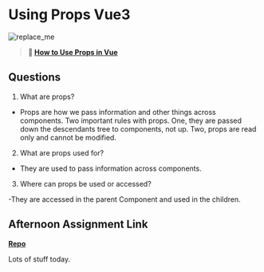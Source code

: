 # Using Props Vue3

![replace_me](https://codeworks.blob.core.windows.net/public/assets/img/illustrations/placeholder.svg)

> **📖 [How to Use Props in Vue](https://codeworksacademy.com/fs-student-guide/resources/wk6/02-Props)**

## Questions

1. What are props?

- Props are how we pass information and other things across components. Two important rules with props. One, they are passed down the descendants tree to components, not up. Two, props are read only and cannot be modified.

2. What are props used for?

- They are used to pass information across components.

3. Where can props be used or accessed?

-They are accessed in the parent Component and used in the children.

## Afternoon Assignment Link

**[Repo](https://github.com/Jakeepaulin/<ASSIGNMENT_REPO>)**

Lots of stuff today.
